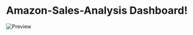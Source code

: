 # Amazon-Sales-Analysis Dashboard!

![Preview](https://user-images.githubusercontent.com/130215880/235724933-57012188-fb79-45d2-a3f3-87217b4c4897.jpg)
